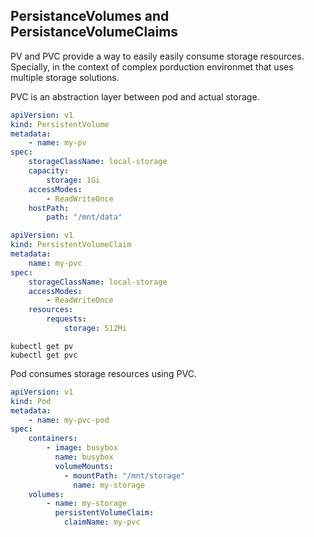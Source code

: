 PersistanceVolumes and PersistanceVolumeClaims
-

PV and PVC provide a way to easily easily consume storage resources. Specially, in the context of
complex porduction environmet that uses multiple storage solutions.


PVC is an abstraction layer between pod and actual storage.

```yaml
apiVersion: v1
kind: PersistentVolume
metadata:
    - name: my-pv
spec:
    storageClassName: local-storage
    capacity:
        storage: 1Gi
    accessModes:
        - ReadWriteOnce
    hostPath:
        path: "/mnt/data"
```

```yaml
apiVersion: v1
kind: PersistentVolumeClaim
metadata:
    name: my-pvc
spec:
    storageClassName: local-storage
    accessModes:
        - ReadWriteOnce
    resources:
        requests:
            storage: 512Mi
```


```shell script
kubectl get pv
kubectl get pvc
```


Pod consumes storage resources using PVC.

```yaml
apiVersion: v1
kind: Pod
metadata:
    - name: my-pvc-pod
spec:
    containers:
        - image: busybox
          name: busybox
          volumeMounts:
            - mountPath: "/mnt/storage"
              name: my-storage
    volumes:
        - name: my-storage
          persistentVolumeClaim:
            claimName: my-pvc
```